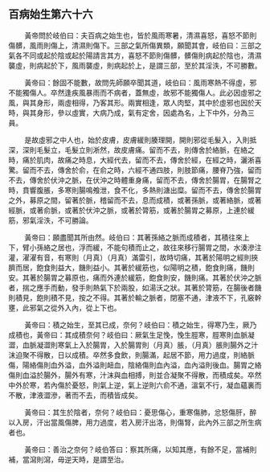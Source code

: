 ## 百病始生第六十六

<p>&emsp;&emsp;
黃帝問於岐伯曰：夫百病之始生也，皆於風雨寒暑，清濕喜怒，喜怒不節則傷髒，風雨則傷上，清濕則傷下。三部之氣所傷異類，願聞其會，岐伯曰：三部之氣各不同或起於陰或起於陽請言其方，喜怒不節則傷髒，髒傷則病起於陰也，清濕襲虛，則病起於下，風雨襲虛，則病起於上，是謂三部，至於其淫泆，不可勝數。
</p>
<p>&emsp;&emsp;
黃帝曰：餘固不能數，故問先師願卒聞其道，岐伯曰：風雨寒熱不得虛，邪不能獨傷人。卒然逢疾風暴雨而不病者，蓋無虛，故邪不能獨傷人。此必因虛邪之風，與其身形，兩虛相得，乃客其形。兩實相逢，眾人肉堅，其中於虛邪也因於天時，與其身形，參以虛實，大病乃成，氣有定舍，因處為名，上下中外，分為三員。
</p>
<p>&emsp;&emsp;
是故虛邪之中人也，始於皮膚，皮膚緩則腠理開，開則邪從毛髮入，入則抵深，深則毛髮立，毛髮立則淅然，故皮膚痛。留而不去，則傳舍於絡脈，在絡之時，痛於肌肉，故痛之時息，大經代去，留而不去，傳舍於經，在經之時，灑淅喜驚。留而不去，傳舍於俞，在俞之時，六經不通四肢，則肢節痛，腰脊乃強，留而不去，傳舍於伏沖之脈，在伏沖之時體重身痛，留而不去，傳舍於腸胃，在腸腎之時，賁響腹脹，多寒則腸鳴飧泄，食不化，多熱則溏出糜。留而不去，傳舍於腸胃之外，募原之間，留著於脈，稽留而不去，息而成積，或著孫脈，或著絡脈，或著經脈，或著俞脈，或著於伏沖之脈，或著於膂筋，或著於腸胃之募原，上連於緩筋，邪氣淫泆，不可勝論。
</p>
<p>&emsp;&emsp;
黃帝曰：願盡聞其所由然。岐伯曰：其著孫絡之脈而成積者，其積往來上下，臂小孫絡之居也，浮而緩，不能句積而止之，故往來移行腸胃之間，水湊滲注灌，濯濯有音，有寒則（月真）（月真）滿雷引，故時切痛，其著於陽明之經則挾臍而居，飽食則益大，饑則益小。其著於緩筋也，似陽明之積，飽食則痛，饑則安。其著於腸胃之募原也，痛而外連於緩筋，飽食則安，饑則痛。其著於伏沖之脈者，揣之應手而動，發手則熱氣下於兩股，如湯沃之狀。其著於膂筋，在腸後者饑則積見，飽則積不見，按之不得。其著於輸之脈者，閉塞不通，津液不下，孔竅幹壅，此邪氣之從外入內，從上下也。
</p>
<p>&emsp;&emsp;
黃帝曰：積之始生，至其已成，奈何？岐伯曰：積之始生，得寒乃生，厥乃成積也，黃帝曰：其成積奈何？岐伯曰：厥氣生足悗，悗生脛寒，脛寒則血脈凝澀，血脈凝澀則寒氣上入於腸胃，入於腸胃則（月真）脹，（月真）脹則腸外之汁沫迫聚不得散，日以成積。卒然多食飲，則腸滿，起居不節，用力過度，則絡脈傷，陽絡傷則血外溢，血外溢則衄血，陰絡傷則血內溢，血內溢則後血。腸胃之絡傷則血溢於腸外，腸外有寒，汁沫與血相搏，則並合凝聚不得散，而積成矣。卒然中外於寒，若內傷於憂怒，則氣上逆，氣上逆則六俞不通，溫氣不行，凝血蘊裏而不散，津液澀滲，著而不去，而積皆成矣。
</p>
<p>&emsp;&emsp;
黃帝曰：其生於陰者，奈何？岐伯曰：憂思傷心，重寒傷肺，忿怒傷肝，醉以入房，汗出當風傷脾，用力過度，若入房汗出洛，則傷腎，此內外三部之所生病者也。
</p>
<p>&emsp;&emsp;
黃帝曰：善治之奈何？岐伯答曰：察其所痛，以知其應，有餘不足，當補則補，當瀉則瀉，毋逆天時，是謂至治。
</p>